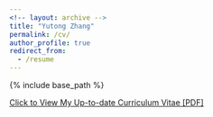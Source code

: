 ```yaml
---
<!-- layout: archive -->
title: "Yutong Zhang"
permalink: /cv/
author_profile: true
redirect_from:
  - /resume
---
```


{% include base_path %}

[Click to View My Up-to-date Curriculum Vitae [PDF]](http://boshen0.github.io/files/BoCV.pdf)

<!-- <embed src="http://yutong2018.github.io/files/CV_YZ.pdf" width="650" height="1800" type='application/pdf'> -->
